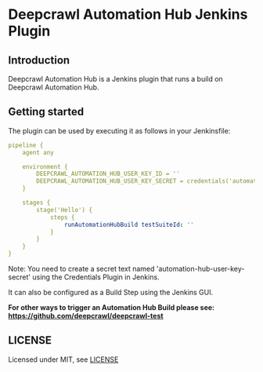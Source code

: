 # Deepcrawl Automation Hub Jenkins Plugin

## Introduction

Deepcrawl Automation Hub is a Jenkins plugin that runs a build on Deepcrawl Automation Hub.

## Getting started

The plugin can be used by executing it as follows in your Jenkinsfile:

```yaml
pipeline {
    agent any

    environment {
        DEEPCRAWL_AUTOMATION_HUB_USER_KEY_ID = ''
        DEEPCRAWL_AUTOMATION_HUB_USER_KEY_SECRET = credentials('automation-hub-user-key-secret')
    }

    stages {
        stage('Hello') {
            steps {
                runAutomationHubBuild testSuiteId: ''
            }
        }
    }
}
```

Note: You need to create a secret text named 'automation-hub-user-key-secret' using the Credentials Plugin in Jenkins.

It can also be configured as a Build Step using the Jenkins GUI.

**For other ways to trigger an Automation Hub Build please see: https://github.com/deepcrawl/deepcrawl-test**

## LICENSE

Licensed under MIT, see [LICENSE](LICENSE.md)
